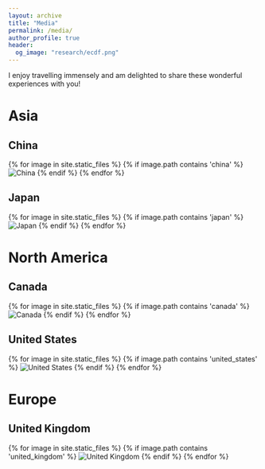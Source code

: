 ```yaml
---
layout: archive
title: "Media"
permalink: /media/
author_profile: true
header:
  og_image: "research/ecdf.png"
---
```



I enjoy travelling immensely and am delighted to share these wonderful experiences with you!



# Asia

## China

<div class="gallery">
{% for image in site.static_files %}
  {% if image.path contains 'china' %}
    <img src="{{ image.path | prepend: site.baseurl }}" alt="China">
  {% endif %}
{% endfor %}
</div>

## Japan

<div class="gallery">
{% for image in site.static_files %}
  {% if image.path contains 'japan' %}
    <img src="{{ image.path | prepend: site.baseurl }}" alt="Japan">
  {% endif %}
{% endfor %}
</div>


# North America

## Canada

<div class="gallery">
{% for image in site.static_files %}
  {% if image.path contains 'canada' %}
    <img src="{{ image.path | prepend: site.baseurl }}" alt="Canada">
  {% endif %}
{% endfor %}
</div>

## United States

<div class="gallery">
{% for image in site.static_files %}
  {% if image.path contains 'united_states' %}
    <img src="{{ image.path | prepend: site.baseurl }}" alt="United States">
  {% endif %}
{% endfor %}
</div>


# Europe

## United Kingdom

<div class="gallery">
{% for image in site.static_files %}
  {% if image.path contains 'united_kingdom' %}
    <img src="{{ image.path | prepend: site.baseurl }}" alt="United Kingdom">
  {% endif %}
{% endfor %}
</div>